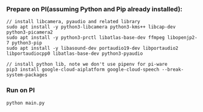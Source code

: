 ### Prepare on PI(assuming Python and Pip already installed):

```
// install libcamera, pyaudio and related library
sudo apt install -y python3-libcamera python3-kms++ libcap-dev python3-picamera2
sudo apt install -y python3-prctl libatlas-base-dev ffmpeg libopenjp2-7 python3-pip
sudo apt install -y libasound-dev portaudio19-dev libportaudio2 libportaudiocpp0 libatlas-base-dev python3-pyaudio

// install python lib, note we don't use pipenv for pi-ware
pip3 install google-cloud-aiplatform google-cloud-speech --break-system-packages
```

### Run on PI

```
python main.py
```
